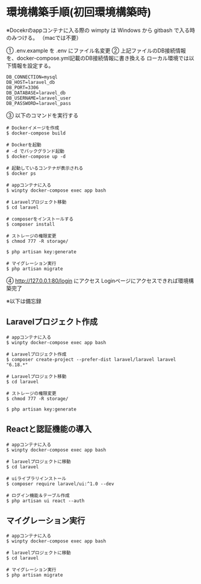 # 環境構築手順(初回環境構築時)

※Docekrのappコンテナに入る際の wimpty は Windows から gitbash で入る時のみつける。
（macでは不要）

① .env.example を .env にファイル名変更
② 上記ファイルのDB接続情報を、docker-compose.yml記載のDB接続情報に書き換える
   ローカル環境では以下情報を設定する。
```
DB_CONNECTION=mysql
DB_HOST=laravel_db
DB_PORT=3306
DB_DATABASE=laravel_db
DB_USERNAME=laravel_user
DB_PASSWORD=laravel_pass
```
③ 以下のコマンドを実行する

```
# Dockerイメージを作成
$ docker-compose build

# Dockerを起動
# -d でバックグランド起動
$ docker-compose up -d

# 起動しているコンテナが表示される
$ docker ps

# appコンテナに入る
$ winpty docker-compose exec app bash

# Laravelプロジェクト移動
$ cd laravel

# composerをインストールする
$ composer install

# ストレージの権限変更
$ chmod 777 -R storage/

$ php artisan key:generate

# マイグレーション実行
$ php artisan migrate

```

④ http://127.0.0.1:80/login にアクセス
   Loginページにアクセスできれば環境構築完了


※以下は備忘録

## Laravelプロジェクト作成
```
# appコンテナに入る
$ winpty docker-compose exec app bash

# Laravelプロジェクト作成
$ composer create-project --prefer-dist laravel/laravel laravel "6.18.*"

# Laravelプロジェクト移動
$ cd laravel

# ストレージの権限変更
$ chmod 777 -R storage/

$ php artisan key:generate
```

## Reactと認証機能の導入
```
# appコンテナに入る
$ winpty docker-compose exec app bash

# laravelプロジェクトに移動
$ cd laravel

# uiライブラリインストール
$ composer require laravel/ui:^1.0 --dev

# ログイン機能＆テーブル作成
$ php artisan ui react --auth
```


## マイグレーション実行
```
# appコンテナに入る
$ winpty docker-compose exec app bash

# laravelプロジェクトに移動
$ cd laravel

# マイグレーション実行
$ php artisan migrate

```
